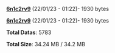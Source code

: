 [**6n1c2rv9**](/data/6n1c2rv9.txt) (22/01/23 - 01:22)- 1930 bytes

[**6n1c2rv9**](/data/6n1c2rv9.txt) (22/01/23 - 01:22)- 1930 bytes

**Total Datas**: 5783

**Total Size**: 34.24 MB / 34.2 MB